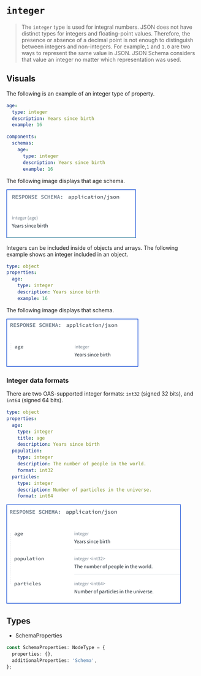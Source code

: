 # `integer`

> The `integer` type is used for integral numbers. JSON does not have distinct types for integers and floating-point values. Therefore, the presence or absence of a decimal point is not enough to distinguish between integers and non-integers. For example,`1` and `1.0` are two ways to represent the same value in JSON. JSON Schema considers that value an integer no matter which representation was used.

## Visuals

The following is an example of an integer type of property.

```yaml Schema
age:
  type: integer
  description: Years since birth
  example: 16
```
```yaml Components
components:
  schemas:
    age:
      type: integer
      description: Years since birth
      example: 16
```

The following image displays that age schema.

![schema integer](./images/schema-integer.png)

Integers can be included inside of objects and arrays.
The following example shows an integer included in an object.

```yaml Schema
type: object
properties:
  age:
    type: integer
    description: Years since birth
    example: 16
```

The following image displays that schema.

![schema integer in object](./images/schema-integer-in-object.png)

### Integer data formats

There are two OAS-supported integer formats: `int32` (signed 32 bits), and `int64` (signed 64 bits).

```yaml
type: object
properties:
  age:
    type: integer
    title: age
    description: Years since birth
  population:
    type: integer
    description: The number of people in the world.
    format: int32
  particles:
    type: integer
    description: Number of particles in the universe.
    format: int64
```

![schema integer format](./images/schema-integer-format.png)

## Types

- SchemaProperties

```ts
const SchemaProperties: NodeType = {
  properties: {},
  additionalProperties: 'Schema',
};
```
